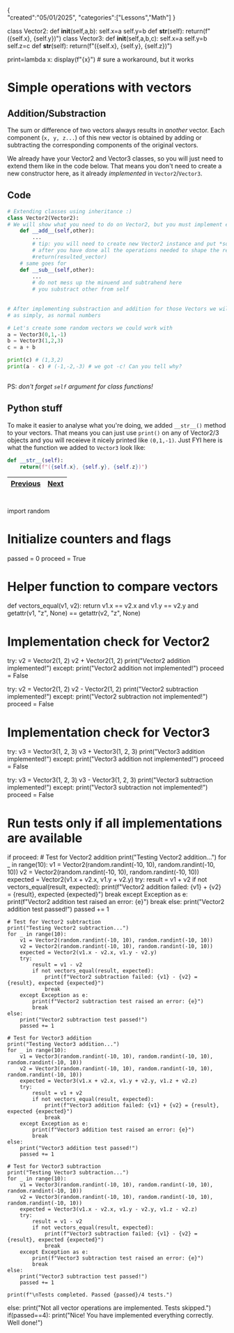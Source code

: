
<metadata>

{   
    "created":"05/01/2025",
    "categories":["Lessons","Math"]
}

</metadata>
<setup>

class Vector2:
    def __init__(self,a,b):
        self.x=a
        self.y=b
    def __str__(self):
        return(f"({self.x}, {self.y})")
class Vector3:
    def __init__(self,a,b,c):
        self.x=a
        self.y=b
        self.z=c
    def __str__(self):
        return(f"({self.x}, {self.y}, {self.z})")


print=lambda x: display(f"{x}") # sure a workaround, but it works
</setup>

# Simple operations with vectors



## Addition/Substraction

The sum or difference of two vectors always results in *another* vector. Each component (`x, y, z...`) of this new vector is obtained by adding or subtracting the corresponding components of the original vectors.



We already have your Vector2 and Vector3 classes, so you will just need to extend them like in the code below. That means you don't need to create a new constructor here, as it already *implemented* in `Vector2`/`Vector3`.


## Code

```python
# Extending classes using inheritance :)
class Vector2(Vector2):
# We will show what you need to do on Vector2, but you must implement everything for both classes!
    def __add__(self,other):
        ...
        # tip: you will need to create new Vector2 instance and put *some* values into it
        # after you have done all the operations needed to shape the result vector just return it like
        #return(resulted_vector)
    # same goes for
    def __sub__(self,other):
        ...
        # do not mess up the minuend and subtrahend here
        # you substract other from self
    
    
# After implementing substraction and addition for those Vectors we will be able to just add or substract them
# as simply, as normal numbers

# Let's create some random vectors we could work with
a = Vector3(0,1,-1)
b = Vector3(1,2,3)
c = a + b

print(c) # (1,3,2)
print(a - c) # (-1,-2,-3) # we got -c! Can you tell why?
    
```


PS: *don't forget `self` argument for class functions!*

## Python stuff

To make it easier to analyse what you're doing, we added `__str__()` method to your vectors. That means you can just use `print()` on any of  Vector2/3 objects and you will receieve it nicely printed like `(0,1,-1)`. Just FYI here is what the function we added to `Vector3` look like:

```python
def __str__(self):
    return(f"({self.x}, {self.y}, {self.z})")

```

| [Previous](./problem.html?id=Linear_Algebra/0)    | [Next](./problem.html?id=Linear_Algebra/2) |
| -------- | ------- |

# 




<check>

import random

# Initialize counters and flags
passed = 0
proceed = True

# Helper function to compare vectors
def vectors_equal(v1, v2):
    return v1.x == v2.x and v1.y == v2.y and getattr(v1, "z", None) == getattr(v2, "z", None)


# Implementation check for Vector2
try:
    v2 = Vector2(1, 2)
    v2 + Vector2(1, 2)
    print("Vector2 addition implemented!")
except:
    print("Vector2 addition not implemented!")
    proceed = False

try:
    v2 = Vector2(1, 2)
    v2 - Vector2(1, 2)
    print("Vector2 subtraction implemented!")
except:
    print("Vector2 subtraction not implemented!")
    proceed = False

# Implementation check for Vector3
try:
    v3 = Vector3(1, 2, 3)
    v3 + Vector3(1, 2, 3)
    print("Vector3 addition implemented!")
except:
    print("Vector3 addition not implemented!")
    proceed = False

try:
    v3 = Vector3(1, 2, 3)
    v3 - Vector3(1, 2, 3)
    print("Vector3 subtraction implemented!")
except:
    print("Vector3 subtraction not implemented!")
    proceed = False

# Run tests only if all implementations are available
if proceed:
    # Test for Vector2 addition
    print("Testing Vector2 addition...")
    for _ in range(10):
        v1 = Vector2(random.randint(-10, 10), random.randint(-10, 10))
        v2 = Vector2(random.randint(-10, 10), random.randint(-10, 10))
        expected = Vector2(v1.x + v2.x, v1.y + v2.y)
        try:
            result = v1 + v2
            if not vectors_equal(result, expected):
                print(f"Vector2 addition failed: {v1} + {v2} = {result}, expected {expected}")
                break
        except Exception as e:
            print(f"Vector2 addition test raised an error: {e}")
            break
    else:
        print("Vector2 addition test passed!")
        passed += 1

    # Test for Vector2 subtraction
    print("Testing Vector2 subtraction...")
    for _ in range(10):
        v1 = Vector2(random.randint(-10, 10), random.randint(-10, 10))
        v2 = Vector2(random.randint(-10, 10), random.randint(-10, 10))
        expected = Vector2(v1.x - v2.x, v1.y - v2.y)
        try:
            result = v1 - v2
            if not vectors_equal(result, expected):
                print(f"Vector2 subtraction failed: {v1} - {v2} = {result}, expected {expected}")
                break
        except Exception as e:
            print(f"Vector2 subtraction test raised an error: {e}")
            break
    else:
        print("Vector2 subtraction test passed!")
        passed += 1

    # Test for Vector3 addition
    print("Testing Vector3 addition...")
    for _ in range(10):
        v1 = Vector3(random.randint(-10, 10), random.randint(-10, 10), random.randint(-10, 10))
        v2 = Vector3(random.randint(-10, 10), random.randint(-10, 10), random.randint(-10, 10))
        expected = Vector3(v1.x + v2.x, v1.y + v2.y, v1.z + v2.z)
        try:
            result = v1 + v2
            if not vectors_equal(result, expected):
                print(f"Vector3 addition failed: {v1} + {v2} = {result}, expected {expected}")
                break
        except Exception as e:
            print(f"Vector3 addition test raised an error: {e}")
            break
    else:
        print("Vector3 addition test passed!")
        passed += 1

    # Test for Vector3 subtraction
    print("Testing Vector3 subtraction...")
    for _ in range(10):
        v1 = Vector3(random.randint(-10, 10), random.randint(-10, 10), random.randint(-10, 10))
        v2 = Vector3(random.randint(-10, 10), random.randint(-10, 10), random.randint(-10, 10))
        expected = Vector3(v1.x - v2.x, v1.y - v2.y, v1.z - v2.z)
        try:
            result = v1 - v2
            if not vectors_equal(result, expected):
                print(f"Vector3 subtraction failed: {v1} - {v2} = {result}, expected {expected}")
                break
        except Exception as e:
            print(f"Vector3 subtraction test raised an error: {e}")
            break
    else:
        print("Vector3 subtraction test passed!")
        passed += 1

    print(f"\nTests completed. Passed {passed}/4 tests.")
else:
    print("Not all vector operations are implemented. Tests skipped.")
if(passed==4):
    print("Nice! You have implemented everything correctly. Well done!")


</check>
